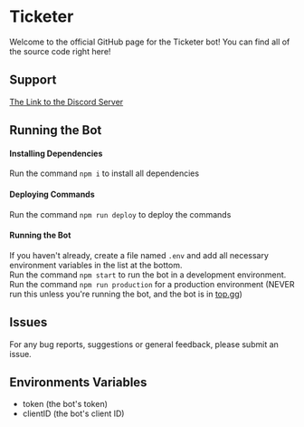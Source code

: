# Ticketer

Welcome to the official GitHub page for the Ticketer bot! You can find all of the source code right here!<br>

## Support
[The Link to the Discord Server](https://discord.gg/yYwye5q22y)

## Running the Bot
#### Installing Dependencies
Run the command `npm i` to install all dependencies

#### Deploying Commands
Run the command `npm run deploy` to deploy the commands

#### Running the Bot
If you haven't already, create a file named `.env` and add all necessary environment variables in the list at the bottom.<br>
Run the command `npm start` to run the bot in a development environment.<br>
Run the command `npm run production` for a production environment (NEVER run this unless you're running the bot, and the bot is in [top.gg](https://top.gg))

## Issues

For any bug reports, suggestions or general feedback, please submit an issue.

## Environments Variables

* token (the bot's token)
* clientID (the bot's client ID)